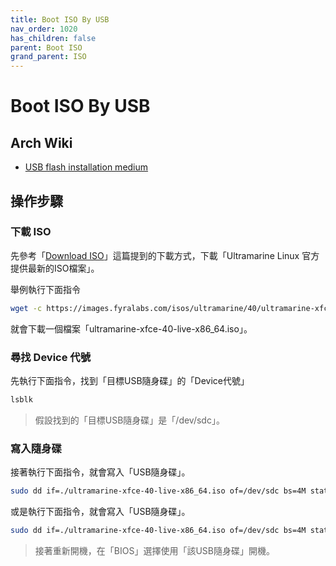```yaml
---
title: Boot ISO By USB
nav_order: 1020
has_children: false
parent: Boot ISO
grand_parent: ISO
---
```



# Boot ISO By USB




## Arch Wiki

* [USB flash installation medium](https://wiki.archlinux.org/title/USB_flash_installation_medium)




## 操作步驟


### 下載 ISO

先參考「[Download ISO](https://samwhelp.github.io/note-about-ultramarine/read/core/iso/download-iso.html)」這篇提到的下載方式，下載「Ultramarine Linux 官方提供最新的ISO檔案」。

舉例執行下面指令

``` sh
wget -c https://images.fyralabs.com/isos/ultramarine/40/ultramarine-xfce-40-live-x86_64.iso
```

就會下載一個檔案「ultramarine-xfce-40-live-x86_64.iso」。


### 尋找 Device 代號

先執行下面指令，找到「目標USB隨身碟」的「Device代號」

``` sh
lsblk
```

> 假設找到的「目標USB隨身碟」是「/dev/sdc」。


### 寫入隨身碟


接著執行下面指令，就會寫入「USB隨身碟」。

``` sh
sudo dd if=./ultramarine-xfce-40-live-x86_64.iso of=/dev/sdc bs=4M status=progress && sync
```

或是執行下面指令，就會寫入「USB隨身碟」。

``` sh
sudo dd if=./ultramarine-xfce-40-live-x86_64.iso of=/dev/sdc bs=4M status=progress conv=fsync oflag=direct
```

> 接著重新開機，在「BIOS」選擇使用「該USB隨身碟」開機。
